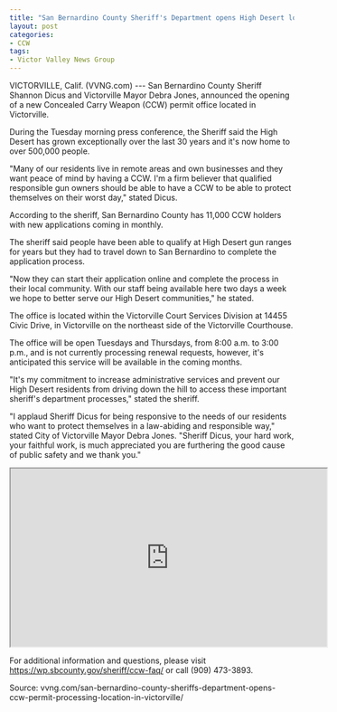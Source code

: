 ```yaml
---
title: "San Bernardino County Sheriff's Department opens High Desert location for CCW permit processing"
layout: post
categories:
- CCW
tags:
- Victor Valley News Group
---
```


VICTORVILLE, Calif. (VVNG.com) --- San Bernardino County Sheriff Shannon Dicus and Victorville Mayor Debra Jones, announced the opening of a new Concealed Carry Weapon (CCW) permit office located in Victorville.

During the Tuesday morning press conference, the Sheriff said the High Desert has grown exceptionally over the last 30 years and it's now home to over 500,000 people.

"Many of our residents live in remote areas and own businesses and they want peace of mind by having a CCW. I'm a firm believer that qualified responsible gun owners should be able to have a CCW to be able to protect themselves on their worst day," stated Dicus.

According to the sheriff, San Bernardino County has 11,000 CCW holders with new applications coming in monthly.

The sheriff said people have been able to qualify at High Desert gun ranges for years but they had to travel down to San Bernardino to complete the application process.

"Now they can start their application online and complete the process in their local community. With our staff being available here two days a week we hope to better serve our High Desert communities," he stated.

The office is located within the Victorville Court Services Division at 14455 Civic Drive, in Victorville on the northeast side of the Victorville Courthouse.

The office will be open Tuesdays and Thursdays, from 8:00 a.m. to 3:00 p.m., and is not currently processing renewal requests, however, it's anticipated this service will be available in the coming months.

"It's my commitment to increase administrative services and prevent our High Desert residents from driving down the hill to access these important sheriff's department processes," stated the sheriff.

"I applaud Sheriff Dicus for being responsive to the needs of our residents who want to protect themselves in a law-abiding and responsible way," stated City of Victorville Mayor Debra Jones. "Sheriff Dicus, your hard work, your faithful work, is much appreciated you are furthering the good cause of public safety and we thank you."

<iframe width="560" height="315" src="https://www.youtube.com/embed/mU4dtRuVX_4" title="New High Desert CCW Permit Office --- Press Conference"></iframe>

For additional information and questions, please visit https://wp.sbcounty.gov/sheriff/ccw-faq/ or call (909) 473-3893.

Source: vvng.com/san-bernardino-county-sheriffs-department-opens-ccw-permit-processing-location-in-victorville/
